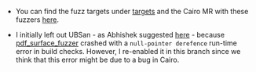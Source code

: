- You can find the fuzz targets under [targets](./targets) and the
  Cairo MR with these fuzzers
  [here](https://gitlab.freedesktop.org/cairo/cairo/-/merge_requests/69).

- I initially left out UBSan - as Abhishek suggested
  [here](https://github.com/google/oss-fuzz/pull/4703#issuecomment-734070232) -
  because [pdf_surface_fuzzer](./targets/pdf_surface_fuzzer.c) crashed with a
  `null-pointer derefence` run-time error in build checks. However, I re-enabled
  it in this branch since we think that this error might be due to a bug in
  Cairo.
